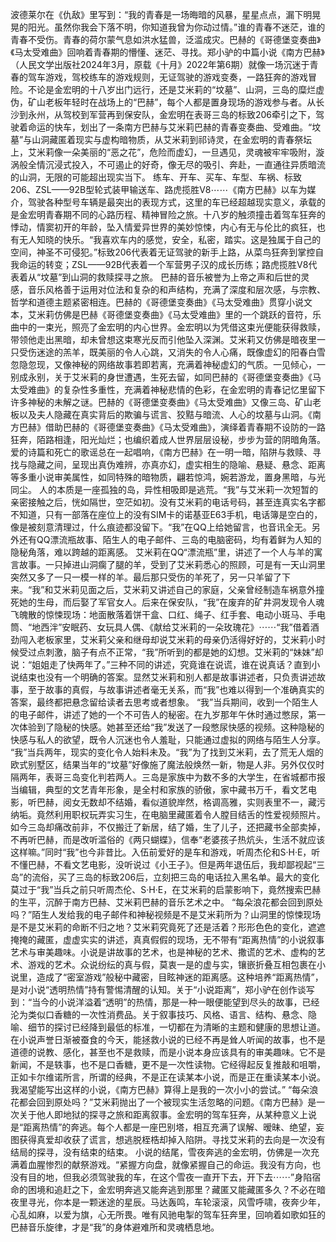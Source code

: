 波德莱尔在《仇敌》里写到：“我的青春是一场晦暗的风暴，星星点点，漏下明晃晃的阳光。虽然你我会下落不明，你知道我曾为你动过情。”谁的青春不迷茫，谁的青春不受伤。青春的荷尔蒙气息如洪水猛兽，泛滥成灾。巴赫的《哥德堡变奏曲》《马太受难曲》回响着青春期的懵懂、迷茫、寻找。郑小驴的中篇小说《南方巴赫》（人民文学出版社2024年3月，原载《十月》2022年第6期）就像一场沉迷于青春的驾车游戏，驾校练车的游戏规则，无证驾驶的游戏变奏，一路狂奔的游戏冒险。不论是金宏明的十八岁出门远行，还是艾米莉的“坟墓”、山洞，三岛的糜烂虚伪，矿山老板年轻时在战场上的“巴赫”，每个人都是置身现场的游戏参与者。从长沙到永州，从驾校到军营再到保安队，金宏明在表哥三岛的标致206牵引之下，驾驶着命运的快车，划出了一条南方巴赫与艾米莉巴赫的青春变奏曲、受难曲。“坟墓”与山洞藏匿着现实与虚构暗物质，从艾米莉到祁诗灵，在金宏明的青春祭坛上，艾米莉像一朵美丽的“恶之花”，危险而虚幻，一旦遇见，灵魂被牢牢吸附，漩涡般全情沉浸式投入，不可遏止的好奇，像无尽的吸引、奔赴，一直通往异质暗流的山洞，无限的可能超出现实当下。
练车、开车、买车、车型、车祸、标致206、ZSL——92B型轮式装甲输送车、路虎揽胜V8⋯⋯《南方巴赫》以车为媒介，驾驶各种型号车辆是最突出的表现方式，这里的车已经超越现实意义，承载的是金宏明青春期不同的心路历程、精神冒险之旅。十八岁的触须撞击着驾车狂奔的悸动，情窦初开的年龄，坠入情爱异世界的美妙惊悚，内心有无与伦比的疯狂，也有无人知晓的快乐。“我喜欢车内的感觉，安全，私密，踏实。这是独属于自己的空间，神圣不可侵犯。”标致206代表着无证驾驶的新手上路，从菜鸟狂奔到掌控自我命运的转变；ZSL——92B代表着一个军营男子汉的成长历练；路虎揽胜V8代表着从“坟墓”到山洞的救赎探寻之旅。
巴赫的音乐被誉为上帝之声和后世的灵感，音乐风格善于运用对位法和复杂的和声结构，充满了深度和层次感，与宗教、哲学和道德主题紧密相连。巴赫的《哥德堡变奏曲》《马太受难曲》贯穿小说文本，艾米莉仿佛是巴赫《哥德堡变奏曲》《马太受难曲》里的一个跳跃的音符，乐曲中的一束光，照亮了金宏明的内心世界。金宏明以为凭借这束光便能获得救赎，带领他走出黑暗，却未曾想这束寒光反而引他坠入深渊。艾米莉又仿佛是暗夜里一只受伤迷途的羔羊，既美丽的令人心跳，又消失的令人心痛，既像虚幻的阳春白雪忽隐忽现，又像神秘的网络故事若即若离，充满着神秘虚幻的气质。一见倾心，一别成永别，关于艾米莉的身世遭遇，生死去留，如同巴赫的《哥德堡变奏曲》《马太受难曲》的复杂性多重性，充满着神秘悲情的色彩，在金宏明的青春记忆里留下许多神秘的未解之谜。巴赫的《哥德堡变奏曲》《马太受难曲》又像三岛、矿山老板以及夫人隐藏在真实背后的欺骗与谎言、狡黠与暗流、人心的坟墓与山洞。《南方巴赫》借助巴赫的《哥德堡变奏曲》《马太受难曲》，演绎着青春期不设防的一路狂奔，陌路相逢，阳光灿烂；也编织着成人世界层层设秘，步步为营的阴暗角落。爱的诗篇和死亡的歌谣总在一起唱响，《南方巴赫》在一明一暗，陷阱与救赎、寻找与隐藏之间，呈现出真伪难辨，亦真亦幻，虚实相生的隐喻、悬疑、悬念、距离等多重小说审美属性，如同特殊的暗物质，翩若惊鸿，婉若游龙，置身黑暗，与光同尘。
人的本质是一座孤独的岛，异性相吸即是逃荒。“我”与艾米莉一次短暂的亲密接触之后，恍如隔世，空茫如初。没有艾米莉的电话号码，甚至连真实名字都不知道，只有一部落在座位上的没有SIM卡的诺基亚E63手机，电话簿是空白的，像是被刻意清理过，什么痕迹都没留下。“我”在QQ上给她留言，也音讯全无。另外还有QQ漂流瓶故事、陌生人的电子邮件、三岛的电脑密码，均有着鲜为人知的隐秘角落，难以跨越的距离感。
艾米莉在QQ“漂流瓶”里，讲述了一个人与羊的寓言故事。一只掉进山洞瘸了腿的羊，受到了艾米莉悉心的照顾，可是有一天山洞里突然又多了一只一模一样的羊。最后那只受伤的羊死了，另一只羊留了下来。“我”和艾米莉见面之后，艾米莉又讲述自己的家庭，父亲曾经制造车祸意外撞死她的生母，而后娶了军官女人。后来在保安队，“我”在废弃的矿井洞发现令人魂飞魄散的惊悚现场：地面散落着饼干盒、口红、绳子、红手套、电动小斑马、手电筒、“地西泮”安眠药、女玩具人偶、《献给艾米莉的一朵玫瑰花》⋯⋯“我”借着酒劲闯入老板家里，艾米莉父亲和继母却说艾米莉的母亲仍活得好好的，艾米莉小时候受过点刺激，脑子有点不正常，“我”所听到的都是她的幻想。艾米莉的“妹妹”却说：“姐姐走了快两年了。”三种不同的讲述，究竟谁在说谎，谁在说真话？直到小说结束也没有一个明确的答案。显然艾米莉和别人都是故事讲述者，只负责讲述故事，至于故事的真假，与故事讲述者毫无关系，而“我”也难以得到一个准确真实的答案，最终都把悬念留给读者去思考或者想象。
“我”当兵期间，收到一个陌生人的电子邮件，讲述了她的一个不可告人的秘密。在九岁那年午休时通过憋尿，第一次体验到了隐秘的快感。她甚至还给“我”发送了一段憋尿快感的视频。这种隐秘的快感与私人的欲望，既令人沉迷也令人羞耻，只能通过虚拟的网络与陌生人分享。
“我”当兵两年，现实的变化令人始料未及。“我”为了找到艾米莉，去了荒无人烟的欧式别墅区，结果当年的“坟墓”好像施了魔法般焕然一新，物是人非。另外仅仅时隔两年，表哥三岛变化判若两人。三岛是家族中为数不多的大学生，在省城都市报当编辑，典型的文艺青年形象，是全村和家族的骄傲，家中藏书万千，看文艺电影，听巴赫，阅女无数却不结婚，看似道貌岸然，格调高雅，实则表里不一，藏污纳垢。竟然利用职权玩弄实习生，在电脑里藏匿着令人膛目结舌的性爱视频照片。如今三岛却痛改前非，不仅搬迁了新居，结了婚，生了儿子，还把藏书全部卖掉，不再听巴赫，而是改听滥俗的《两只蝴蝶》，信奉“老婆孩子热炕头，生活不就应该这样嘛。”同时“我”也今非昔比。入伍前爱好的是车和游戏，听周杰伦和S·H·E，听不懂巴赫，不看文艺电影，没听说过《小王子》。但是两年退伍后，我却鄙视起“三岛”的流俗，买了三岛的标致206后，立刻把三岛的电话拉入黑名单。最大的变化莫过于“我”当兵之前只听周杰伦、S·H·E，在艾米莉的启蒙影响下，竟然搜索巴赫的生平，沉醉于南方巴赫、艾米莉巴赫的音乐艺术之中。
“每朵浪花都会回到原处吗？”陌生人发给我的电子邮件和神秘视频是不是艾米莉所为？山洞里的惊悚现场是不是艾米莉的命断不归之地？艾米莉究竟死了还是活着？形形色色的变化，遮遮掩掩的藏匿，虚虚实实的讲述，真真假假的现场，无不带有“距离热情”的小说叙事艺术与审美趣味。小说是讲故事的艺术，也是神秘的艺术、撒谎的艺术、虚构的艺术、游戏的艺术。众说纷纭的真与假，莫衷一是的虚与实，镶嵌折叠互相包裹在小说里，造成了“密室游戏”般秘中藏密，目眩神迷的距离感。这种培养“距离热情”，是对小说“透明热情”持有警惕清醒的认知。关于“小说距离”，郑小驴在创作谈写到：“当今的小说洋溢着“透明”的热情，那是一种一眼便能望到尽头的故事，已经沦为类似口香糖的一次性消费品。关于叙事技巧、风格、语言、结构、悬念、隐喻、细节的探讨已经降到最低的标准，一切都在为清晰的主题和健康的思想让道。在小说声誉日渐被蚕食的今天，能拯救小说的已经不再是耸人听闻的故事，也不是道德的说教、感化，甚至也不是救赎，而是小说本身应该具有的审美趣味。它不是新闻，不是轶事，也不是口香糖，更不是一次性读物。它经得起反复推敲和咀嚼，正如卡尔维诺所言，所谓的经典，不是正在读某本小说，而是正在重读某本小说。我渴望能写出这样的小说，《南方巴赫》算得上是我的一次小小的尝试。”
“每朵浪花都会回到原处吗？”艾米莉抛出了一个被现实生活忽略的问题。《南方巴赫》是一次关于他人即地狱的探寻之旅和距离叙事。金宏明的驾车狂奔，从某种意义上说是“距离热情”的奔逃。每个人都是一座巴别塔，相互充满了误解、暧昧、绝望，妄图获得真爱却收获了谎言，想逃脱桎梏却掉入陷阱。寻找艾米莉的去向是一次没有结局的探寻，没有结束的结束。
小说的结尾，雪夜奔逃的金宏明，仿佛是一次充满着血腥惨烈的献祭游戏。“紧握方向盘，就像紧握自己的命运。我没有方向，也没有目的地，但我必须驾驶我的车，在这个雪夜一直开下去，开下去⋯⋯”身陷宿命的困境和追赶之下，金宏明奔逃又能奔逃到那里？藏匿又能藏匿多久？不必在暗夜里寻光，你本是一颗迷途的星辰。马达轰鸣，车轮滚滚，风雪呼啸，夜奔少年，心乱如麻，以爱为旗，心无所畏。唯有风驰电掣的驾车狂奔里，回响着如歌如狂的巴赫音乐旋律，才是“我”的身体避难所和灵魂栖息地。
